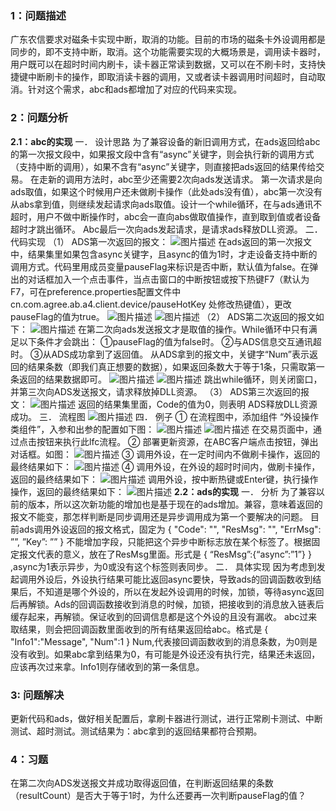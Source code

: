 ### 1：问题描述
广东农信要求对磁条卡实现中断，取消的功能。目前的市场的磁条卡外设调用都是同步的，即不支持中断，取消。这个功能需要实现的大概场景是，调用读卡器时，用户既可以在超时时间内刷卡，读卡器正常读到数据，又可以在不刷卡时，支持快捷键中断刷卡的操作，即取消读卡器的调用，又或者读卡器调用时间超时，自动取消。针对这个需求，abc和ads都增加了对应的代码来实现。
### 2：问题分析
 __2.1：abc的实现__ 
一． 设计思路
为了兼容设备的新旧调用方式，在ads返回给abc的第一次报文段中，如果报文段中含有“async”关键字，则会执行新的调用方式（支持中断的调用），如果不含有“async”关键字，则直接把ads返回的结果传给交易。
在走新的调用方法时，abc至少还需要2次向ads发送请求。
第一次请求是向ads取值，如果这个时候用户还未做刷卡操作（此处ads没有值），abc第一次没有从abs拿到值，则继续发起请求向ads取值。设计一个while循环，在与ads通讯不超时，用户不做中断操作时，abc会一直向abs做取值操作，直到取到值或者设备超时才跳出循环。
Abc最后一次向ads发起请求，是请求ads释放DLL资源。
二． 代码实现
（1） ADS第一次返回的报文：
![图片描述](../../../images/平台/AB4/外设/AB4.0增加中断，取消功能-广东农信/1.png) 
在ads返回的第一次报文中，结果集里如果包含async关键字，且async的值为1时，才走设备支持中断的调用方式。代码里用成员变量pauseFlag来标识是否中断，默认值为false。在弹出的对话框加入一个点击事件，当点击窗口的中断按钮或按下热键F7（默认为F7，可在preference.properties配置文件中cn.com.agree.ab.a4.client.device/pauseHotKey 处修改热键值），更改pauseFlag的值为true。
![图片描述](../../../images/平台/AB4/外设/AB4.0增加中断，取消功能-广东农信/2.png) 
![图片描述](../../../images/平台/AB4/外设/AB4.0增加中断，取消功能-广东农信/3.png)
（2） ADS第二次返回的报文如下：
![图片描述](../../../images/平台/AB4/外设/AB4.0增加中断，取消功能-广东农信/4.png)
在第二次向ads发送报文才是取值的操作。While循环中只有满足以下条件才会跳出：
①pauseFlag的值为false时。
②与ADS信息交互通讯超时。
③从ADS成功拿到了返回值。
从ADS拿到的报文中，关键字“Num”表示返回的结果条数（即我们真正想要的数据），如果返回条数大于等于1条，只需取第一条返回的结果数据即可。
![图片描述](../../../images/平台/AB4/外设/AB4.0增加中断，取消功能-广东农信/5.png)
![图片描述](../../../images/平台/AB4/外设/AB4.0增加中断，取消功能-广东农信/6.png)
跳出while循环，则关闭窗口，并第三次向ADS发送报文，请求释放掉DLL资源。
（3） ADS第三次返回的报文：
![图片描述](../../../images/平台/AB4/外设/AB4.0增加中断，取消功能-广东农信/7.png)
返回的结果集里面，Code的值为0，则表明 ADS释放DLL资源成功。
三． 流程图
![图片描述](../../../images/平台/AB4/外设/AB4.0增加中断，取消功能-广东农信/8.png) 
四． 例子
① 在流程图中，添加组件 “外设操作类组件”，入参和出参的配置如下图：
![图片描述](../../../images/平台/AB4/外设/AB4.0增加中断，取消功能-广东农信/9.png)
![图片描述](../../../images/平台/AB4/外设/AB4.0增加中断，取消功能-广东农信/10.png)
在交易页面中，通过点击按钮来执行此lfc流程。
② 部署更新资源，在ABC客户端点击按钮，弹出对话框。如图：
![图片描述](../../../images/平台/AB4/外设/AB4.0增加中断，取消功能-广东农信/11.png)
③ 调用外设，在一定时间内不做刷卡操作，返回的最终结果如下：
![图片描述](../../../images/平台/AB4/外设/AB4.0增加中断，取消功能-广东农信/12.png)
④ 调用外设，在外设的超时时间内，做刷卡操作，返回的最终结果如下：
![图片描述](../../../images/平台/AB4/外设/AB4.0增加中断，取消功能-广东农信/13.png)
调用外设，按中断热键或Enter键，执行操作操作，返回的最终结果如下：
![图片描述](../../../images/平台/AB4/外设/AB4.0增加中断，取消功能-广东农信/14.png) 
 __2.2：ads的实现__ 
一． 分析
为了兼容以前的版本，所以这次新功能的增加也是基于现在的ads增加。兼容，意味着返回的报文不能变，那怎样判断是同步调用还是异步调用成为第一个要解决的问题。
目前ads调用外设返回的报文格式，固定为
{
"Code": "",
"ResMsg": "",
"ErrMsg": ””,
”Key”: ””
}
不能增加字段，只能把这个异步中断标志放在某个标签了。根据固定报文代表的意义，放在了ResMsg里面。形式是
{
“ResMsg”:{“async”:”1”}
}
,async为1表示异步，为0或没有这个标签则表同步。
二． 具体实现
因为考虑到发起调用外设后，外设执行结果可能比返回async要快，导致ads的回调函数收到结果后，不知道是哪个外设的，所以在发起外设调用的时候，加锁，等待async返回后再解锁。Ads的回调函数接收到消息的时候，加锁，把接收到的消息放入链表后缓存起来，再解锁。保证收到的回调信息都是这个外设的且没有漏收。
abc过来取结果，则会把回调函数里面收到的所有结果返回给abc。格式是
{
"Info1":"Message",
"Num":1
}
Num,代表接回调函数收到的消息条数，为0则是没有收到。如果abc拿到结果为0，有可能是外设还没有执行完，结果还未返回，应该再次过来拿。Info1则存储收到的第一条信息。
### 3: 问题解决
更新代码和ads，做好相关配置后，拿刷卡器进行测试，进行正常刷卡测试、中断测试、超时测试。测试结果为：abc拿到的返回结果都符合预期。
### 4：习题
在第二次向ADS发送报文并成功取得返回值，在判断返回结果的条数（resultCount）是否大于等于1时，为什么还要再一次判断pauseFlag的值？
